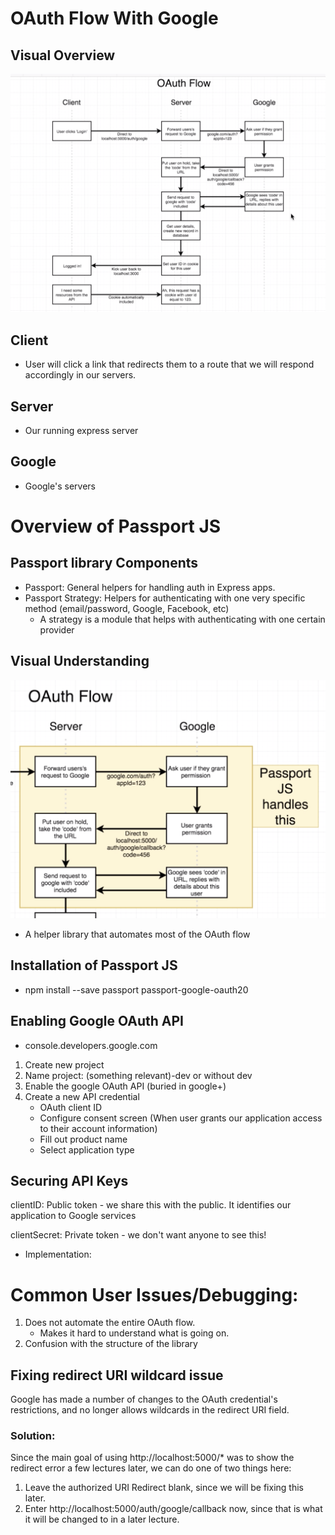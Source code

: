# OAuth Flow With Google

## Visual Overview
![OAuth diagram](/images/OAuth.png)

## Client
- User will click a link that redirects them to a route that we will respond accordingly in our servers. 

## Server
- Our running express server

## Google
- Google's servers

# Overview of Passport JS

## Passport library Components
- Passport: General helpers for handling auth in Express apps.
- Passport Strategy: Helpers for authenticating with one very specific method (email/password, Google, Facebook, etc)
    - A strategy is a module that helps with authenticating with one certain provider

## Visual Understanding
![OAuth diagram](/images/passportjs.png)

- A helper library that automates most of the OAuth flow

## Installation of Passport JS
- npm install --save passport passport-google-oauth20

## Enabling Google OAuth API
- console.developers.google.com
1. Create new project
2. Name project: (something relevant)-dev or without dev
3. Enable the google OAuth API (buried in google+)
4. Create a new API credential
    - OAuth client ID
    - Configure consent screen (When user grants our application access to their account information)
    - Fill out product name
    - Select application type

## Securing API Keys
clientID: Public token - we share this with the public. It identifies our application to Google services

clientSecret: Private token - we don't want anyone to see this! 

- Implementation: 


# Common User Issues/Debugging: 
1. Does not automate the entire OAuth flow.
    - Makes it hard to understand what is going on. 
2. Confusion with the structure of the library

## Fixing redirect URI wildcard issue
Google has made a number of changes to the OAuth credential's restrictions, and no longer allows wildcards in the redirect URI field.

### Solution:
Since the main goal of using http://localhost:5000/* was to show the redirect error a few lectures later,  we can do one of two things here:
1. Leave the authorized URI Redirect blank, since we will be fixing this later.
2. Enter http://localhost:5000/auth/google/callback now, since that is what it will be changed to in a later lecture.

